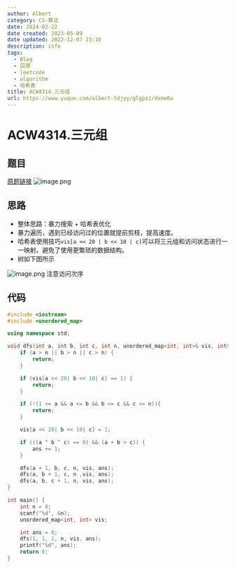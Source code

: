 ```yaml
---
author: Albert
category: CS-算法
date: 2024-02-22
date created: 2023-05-09
date updated: 2022-12-07 23:10
description: info
tags:
  - Blog
  - 回溯
  - leetcode
  - algorithm
  - 哈希表
title: ACW4314.三元组
url: https://www.yuque.com/albert-tdjyy/glgpzz/dxme6u
---
```


# ACW4314.三元组

## 题目

[原题链接](https://www.acwing.com/problem/content/4317/)
![image.png](http://img-blog-01.oss-cn-shanghai.aliyuncs.com/img/2022-11-27-192838.png)

## 思路

- 整体思路：暴力搜索 + 哈希表优化
- 暴力遍历，遇到已经访问过的位置就提前剪枝，提高速度。
- 哈希表使用技巧`vis[a << 20 | b << 10 | c]`可以将三元组和访问状态进行一一映射。避免了使用更繁琐的数据结构。
- 树如下图所示

![image.png](http://img-blog-01.oss-cn-shanghai.aliyuncs.com/img/2022-11-27-192839.png)
注意访问次序

## 代码

```cpp
#include <iostream>
#include <unordered_map>

using namespace std;

void dfs(int a, int b, int c, int n, unordered_map<int, int>& vis, int& ans) {
    if (a > n || b > n || c > n) {
        return;
    }

    if (vis[a << 20| b << 10| c] == 1) {
        return;
    }

    if (!(1 <= a && a <= b && b <= c && c <= n)){
        return;
    }

    vis[a << 20| b << 10| c] = 1;

    if (((a ^ b ^ c) == 0) && (a + b > c)) {
        ans += 1;
    }

    dfs(a + 1, b, c, n, vis, ans);
    dfs(a, b + 1, c, n ,vis, ans);
    dfs(a, b, c + 1, n, vis, ans);
}

int main() {
    int n = 0;
    scanf("%d", &n);
    unordered_map<int, int> vis;

    int ans = 0;
    dfs(1, 1, 1, n, vis, ans);
    printf("%d", ans);
    return 0;
}
```
